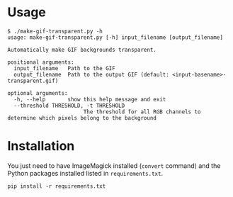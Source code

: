 # Usage

```
$ ./make-gif-transparent.py -h
usage: make-gif-transparent.py [-h] input_filename [output_filename]

Automatically make GIF backgrounds transparent.

positional arguments:
  input_filename   Path to the GIF
  output_filename  Path to the output GIF (default: <input-basename>-transparent.gif)

optional arguments:
  -h, --help       show this help message and exit
  --threshold THRESHOLD, -t THRESHOLD
                        The threshold for all RGB channels to determine which pixels belong to the background
```

# Installation
You just need to have ImageMagick installed (`convert` command) and the Python packages installed listed in `requirements.txt`.
```
pip install -r requirements.txt
```
